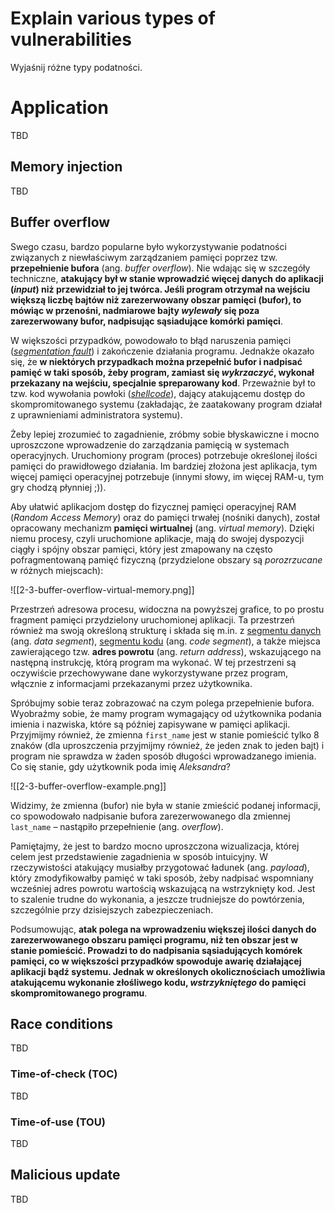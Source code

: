 # Explain various types of vulnerabilities
Wyjaśnij różne typy podatności.
# Application
TBD
## Memory injection
TBD
## Buffer overflow
Swego czasu, bardzo popularne było wykorzystywanie podatności związanych z niewłaściwym zarządzaniem pamięci poprzez tzw. **przepełnienie bufora** (ang. *buffer overflow*). Nie wdając się w szczegóły techniczne, **atakujący był w stanie wprowadzić więcej danych do aplikacji (*input*) niż przewidział to jej twórca. Jeśli program otrzymał na wejściu większą liczbę bajtów niż zarezerwowany obszar pamięci (bufor), to mówiąc w przenośni, nadmiarowe bajty *wylewały* się poza zarezerwowany bufor, nadpisując sąsiadujące komórki pamięci**.

W większości przypadków, powodowało to błąd naruszenia pamięci ([*segmentation fault*](https://en.wikipedia.org/wiki/Segmentation_fault)) i zakończenie działania programu. Jednakże okazało się, że **w niektórych przypadkach można przepełnić bufor i nadpisać pamięć w taki sposób, żeby program, zamiast się *wykrzaczyć*, wykonał przekazany na wejściu, specjalnie spreparowany kod**. Przeważnie był to tzw. kod wywołania powłoki ([*shellcode*](https://en.wikipedia.org/wiki/Shellcode)), dający atakującemu dostęp do skompromitowanego systemu (zakładając, że zaatakowany program działał z uprawnieniami administratora systemu).

Żeby lepiej zrozumieć to zagadnienie, zróbmy sobie błyskawiczne i mocno uproszczone wprowadzenie do zarządzania pamięcią w systemach operacyjnych. Uruchomiony program (proces) potrzebuje określonej ilości pamięci do prawidłowego działania. Im bardziej złożona jest aplikacja, tym więcej pamięci operacyjnej potrzebuje (innymi słowy, im więcej RAM-u, tym gry chodzą płynniej ;)).

Aby ułatwić aplikacjom dostęp do fizycznej pamięci operacyjnej RAM (_Random Access Memory_) oraz do pamięci trwałej (nośniki danych), został opracowany mechanizm **pamięci wirtualnej** (ang. *virtual memory*). Dzięki niemu procesy, czyli uruchomione aplikacje, mają do swojej dyspozycji ciągły i spójny obszar pamięci, który jest zmapowany na często pofragmentowaną pamięć fizyczną (przydzielone obszary są *porozrzucane* w różnych miejscach):

![[2-3-buffer-overflow-virtual-memory.png]]

Przestrzeń adresowa procesu, widoczna na powyższej grafice, to po prostu fragment pamięci przydzielony uruchomionej aplikacji. Ta przestrzeń również ma swoją określoną strukturę i składa się m.in. z [segmentu danych](https://en.wikipedia.org/wiki/Data_segment) (ang. *data segment*), [segmentu kodu](https://en.wikipedia.org/wiki/Code_segment) (ang. *code segment*), a także miejsca zawierającego tzw. **adres powrotu** (ang. *return address*), wskazującego na następną instrukcję, którą program ma wykonać. W tej przestrzeni są oczywiście przechowywane dane wykorzystywane przez program, włącznie z informacjami przekazanymi przez użytkownika.

Spróbujmy sobie teraz zobrazować na czym polega przepełnienie bufora. Wyobraźmy sobie, że mamy program wymagający od użytkownika podania imienia i nazwiska, które są później zapisywane w pamięci aplikacji. Przyjmijmy również, że zmienna `first_name` jest w stanie pomieścić tylko 8 znaków (dla uproszczenia przyjmijmy również, że jeden znak to jeden bajt) i program nie sprawdza w żaden sposób długości wprowadzanego imienia. Co się stanie, gdy użytkownik poda imię *Aleksandra*?

![[2-3-buffer-overflow-example.png]]

Widzimy, że zmienna (bufor) nie była w stanie zmieścić podanej informacji, co spowodowało nadpisanie bufora zarezerwowanego dla zmiennej `last_name` – nastąpiło przepełnienie (ang. *overflow*).

Pamiętajmy, że jest to bardzo mocno uproszczona wizualizacja, której celem jest przedstawienie zagadnienia w sposób intuicyjny. W rzeczywistości atakujący musiałby przygotować ładunek (ang. *payload*), który zmodyfikowałby pamięć w taki sposób, żeby nadpisać wspomniany wcześniej adres powrotu wartością wskazującą na wstrzyknięty kod. Jest to szalenie trudne do wykonania, a jeszcze trudniejsze do powtórzenia, szczególnie przy dzisiejszych zabezpieczeniach.

Podsumowując, **atak polega na wprowadzeniu większej ilości danych do zarezerwowanego obszaru pamięci programu, niż ten obszar jest w stanie pomieścić. Prowadzi to do nadpisania sąsiadujących komórek pamięci, co w większości przypadków spowoduje awarię działającej aplikacji bądź systemu. Jednak w określonych okolicznościach umożliwia atakującemu wykonanie złośliwego kodu, *wstrzykniętego* do pamięci skompromitowanego programu**.
## Race conditions
TBD
### Time-of-check (TOC)
TBD
### Time-of-use (TOU)
TBD
## Malicious update
TBD

